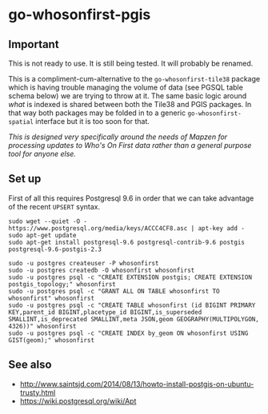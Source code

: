 # go-whosonfirst-pgis

## Important

This is not ready to use. It is still being tested. It will probably be renamed.

This is a compliment-cum-alternative to the `go-whosonfirst-tile38` package which is having trouble managing the volume of data (see PGSQL table schema below) we are trying to throw at it. The same basic logic around _what_ is indexed is shared between both the Tile38 and PGIS packages. In that way both packages may be folded in to a generic `go-whosonfirst-spatial` interface but it is too soon for that.

_This is designed very specifically around the needs of Mapzen for processing updates to Who's On First data rather than a general purpose tool for anyone else._

## Set up

First of all this requires Postgresql 9.6 in order that we can take advantage of the recent `UPSERT` syntax.

```
sudo wget --quiet -O - https://www.postgresql.org/media/keys/ACCC4CF8.asc | apt-key add -
sudo apt-get update
sudo apt-get install postgresql-9.6 postgresql-contrib-9.6 postgis postgresql-9.6-postgis-2.3
```

```
sudo -u postgres createuser -P whosonfirst
sudo -u postgres createdb -O whosonfirst whosonfirst
sudo -u postgres psql -c "CREATE EXTENSION postgis; CREATE EXTENSION postgis_topology;" whosonfirst
sudo -u postgres psql -c "GRANT ALL ON TABLE whosonfirst TO whosonfirst" whosonfirst
sudo -u postgres psql -c "CREATE TABLE whosonfirst (id BIGINT PRIMARY KEY,parent_id BIGINT,placetype_id BIGINT,is_superseded SMALLINT,is_deprecated SMALLINT,meta JSON,geom GEOGRAPHY(MULTIPOLYGON, 4326))" whosonfirst
sudo -u postgres psql -c "CREATE INDEX by_geom ON whosonfirst USING GIST(geom);" whosonfirst
```

## See also

* http://www.saintsjd.com/2014/08/13/howto-install-postgis-on-ubuntu-trusty.html
* https://wiki.postgresql.org/wiki/Apt
